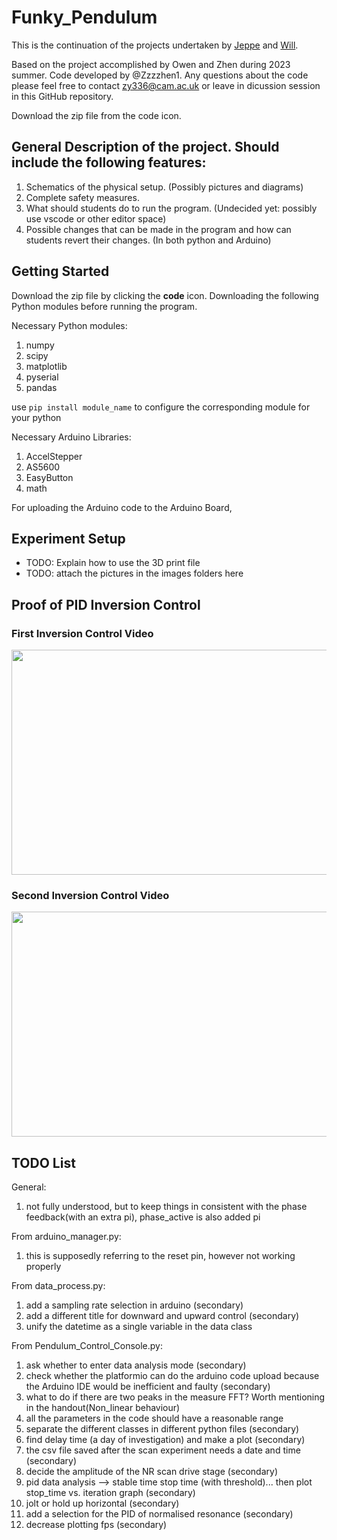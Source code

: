 # Funky_Pendulum

This is the continuation of the projects undertaken by [Jeppe](https://github.com/JeppeKlitgaard/CartER/) and [Will](https://github.com/will-hd/CartER).

Based on the project accomplished by Owen and Zhen during 2023 summer. Code developed by @Zzzzhen1. 
Any questions about the code please feel free to contact zy336@cam.ac.uk or leave in
dicussion session in this GitHub repository.

Download the zip file from the code icon. 
 
## General Description of the project. Should include the following features:

1. Schematics of the physical setup. (Possibly pictures and diagrams)
2. Complete safety measures.
3. What should students do to run the program. (Undecided yet: possibly use vscode or other editor space)
4. Possible changes that can be made in the program and how can students revert their changes. (In both python and Arduino)

## Getting Started

Download the zip file by clicking the **code** icon. Downloading the following Python modules before running the program.

Necessary Python modules:
1. numpy
2. scipy
3. matplotlib
4. pyserial
5. pandas

use `pip install module_name` to configure the corresponding module for your python

Necessary Arduino Libraries:
1. AccelStepper
2. AS5600
3. EasyButton
4. math

For uploading the Arduino code to the Arduino Board, 

## Experiment Setup

- TODO: Explain how to use the 3D print file
- TODO: attach the pictures in the images folders here

## Proof of PID Inversion Control

### First Inversion Control Video

[<img src = "https://github.com/Zzzzhen1/Funky_Pendulum/blob/image_branch(protected)/image/CartER_1.jpg" width = "640" height = "360">](https://youtu.be/JiOYI30tvMM)

### Second Inversion Control Video

[<img src = "https://github.com/Zzzzhen1/Funky_Pendulum/blob/3D_file_branch(protected)/3D_Printing/Image/Full_Construction.PNG" width = "640" height = "360">](https://youtu.be/XKwGB6jRk7I)

## TODO List
General:
1. not fully understood, but to keep things in consistent with the 
phase feedback(with an extra pi), phase_active is also added pi

From arduino_manager.py:
1. this is supposedly referring to the reset pin, however not working properly

From data_process.py:
1. add a sampling rate selection in arduino (secondary)
2. add a different title for downward and upward control (secondary)
3. unify the datetime as a single variable in the data class

From Pendulum_Control_Console.py:
1. ask whether to enter data analysis mode (secondary)
2. check whether the platformio can do the arduino code upload because the Arduino IDE would be inefficient and faulty (secondary)
3. what to do if there are two peaks in the measure FFT? Worth mentioning in the handout(Non_linear behaviour)
4. all the parameters in the code should have a reasonable range
5. separate the different classes in different python files (secondary)
6. find delay time (a day of investigation) and make a plot (secondary)
7. the csv file saved after the scan experiment needs a date and time (secondary)
8. decide the amplitude of the NR scan drive stage (secondary)
9. pid data analysis --> stable time stop time (with threshold)... then plot stop_time vs. iteration graph (secondary)
10. jolt or hold up horizontal (secondary)
11. add a selection for the PID of normalised resonance (secondary)
12. decrease plotting fps (secondary)
